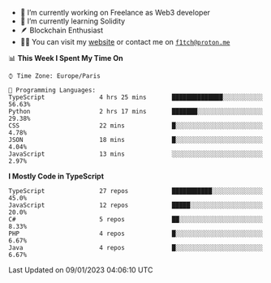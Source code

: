 - 🔭 I’m currently working on Freelance as Web3 developer
- 🌱 I’m currently learning Solidity
- 🪶 Blockchain Enthusiast
- 👨‍💻 You can visit my [website](https://f1tch.xyz) or contact me on [`f1tch@proton.me`](mailto:f1tch@proton.me)

<!--START_SECTION:waka-->
📊 **This Week I Spent My Time On** 

```text
⌚︎ Time Zone: Europe/Paris

💬 Programming Languages: 
TypeScript               4 hrs 25 mins       ██████████████░░░░░░░░░░░   56.63% 
Python                   2 hrs 17 mins       ███████░░░░░░░░░░░░░░░░░░   29.38% 
CSS                      22 mins             █░░░░░░░░░░░░░░░░░░░░░░░░   4.78% 
JSON                     18 mins             █░░░░░░░░░░░░░░░░░░░░░░░░   4.04% 
JavaScript               13 mins             ░░░░░░░░░░░░░░░░░░░░░░░░░   2.97%

```

**I Mostly Code in TypeScript** 

```text
TypeScript               27 repos            ███████████░░░░░░░░░░░░░░   45.0% 
JavaScript               12 repos            █████░░░░░░░░░░░░░░░░░░░░   20.0% 
C#                       5 repos             ██░░░░░░░░░░░░░░░░░░░░░░░   8.33% 
PHP                      4 repos             █░░░░░░░░░░░░░░░░░░░░░░░░   6.67% 
Java                     4 repos             █░░░░░░░░░░░░░░░░░░░░░░░░   6.67%

```



 Last Updated on 09/01/2023 04:06:10 UTC
<!--END_SECTION:waka-->
